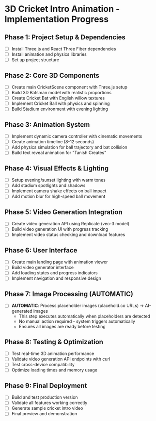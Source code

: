 # 3D Cricket Intro Animation - Implementation Progress

## Phase 1: Project Setup & Dependencies
- [ ] Install Three.js and React Three Fiber dependencies
- [ ] Install animation and physics libraries
- [ ] Set up project structure

## Phase 2: Core 3D Components
- [ ] Create main CricketScene component with Three.js setup
- [ ] Build 3D Batsman model with realistic proportions
- [ ] Create Cricket Bat with English willow textures
- [ ] Implement Cricket Ball with physics and spinning
- [ ] Build Stadium environment with evening lighting

## Phase 3: Animation System
- [ ] Implement dynamic camera controller with cinematic movements
- [ ] Create animation timeline (8-12 seconds)
- [ ] Add physics simulation for ball trajectory and bat collision
- [ ] Build text reveal animation for "Tanish Creates"

## Phase 4: Visual Effects & Lighting
- [ ] Setup evening/sunset lighting with warm tones
- [ ] Add stadium spotlights and shadows
- [ ] Implement camera shake effects on ball impact
- [ ] Add motion blur for high-speed ball movement

## Phase 5: Video Generation Integration
- [ ] Create video generation API using Replicate (veo-3 model)
- [ ] Build video generation UI with progress tracking
- [ ] Implement video status checking and download features

## Phase 6: User Interface
- [ ] Create main landing page with animation viewer
- [ ] Build video generator interface
- [ ] Add loading states and progress indicators
- [ ] Implement navigation and responsive design

## Phase 7: Image Processing (AUTOMATIC)
- [ ] **AUTOMATIC**: Process placeholder images (placehold.co URLs) → AI-generated images
  - This step executes automatically when placeholders are detected
  - No manual action required - system triggers automatically
  - Ensures all images are ready before testing

## Phase 8: Testing & Optimization
- [ ] Test real-time 3D animation performance
- [ ] Validate video generation API endpoints with curl
- [ ] Test cross-device compatibility
- [ ] Optimize loading times and memory usage

## Phase 9: Final Deployment
- [ ] Build and test production version
- [ ] Validate all features working correctly
- [ ] Generate sample cricket intro video
- [ ] Final preview and demonstration